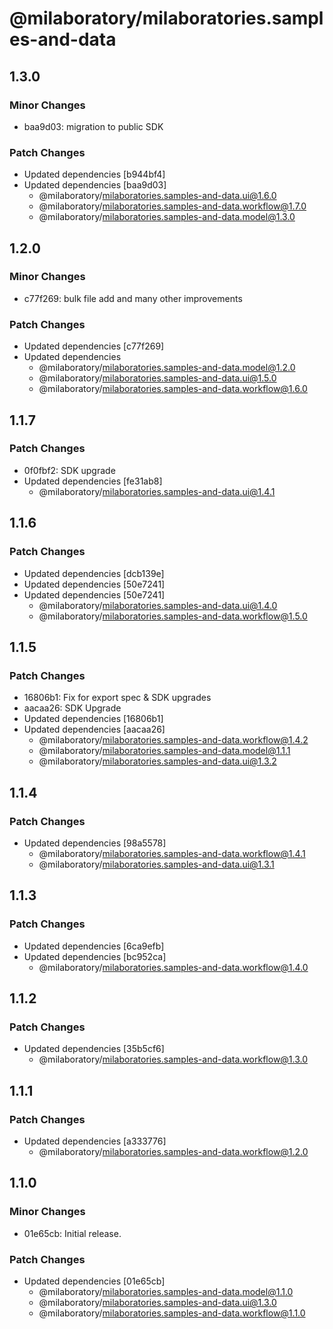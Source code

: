 # @milaboratory/milaboratories.samples-and-data

## 1.3.0

### Minor Changes

- baa9d03: migration to public SDK

### Patch Changes

- Updated dependencies [b944bf4]
- Updated dependencies [baa9d03]
  - @milaboratory/milaboratories.samples-and-data.ui@1.6.0
  - @milaboratory/milaboratories.samples-and-data.workflow@1.7.0
  - @milaboratory/milaboratories.samples-and-data.model@1.3.0

## 1.2.0

### Minor Changes

- c77f269: bulk file add and many other improvements

### Patch Changes

- Updated dependencies [c77f269]
- Updated dependencies
  - @milaboratory/milaboratories.samples-and-data.model@1.2.0
  - @milaboratory/milaboratories.samples-and-data.ui@1.5.0
  - @milaboratory/milaboratories.samples-and-data.workflow@1.6.0

## 1.1.7

### Patch Changes

- 0f0fbf2: SDK upgrade
- Updated dependencies [fe31ab8]
  - @milaboratory/milaboratories.samples-and-data.ui@1.4.1

## 1.1.6

### Patch Changes

- Updated dependencies [dcb139e]
- Updated dependencies [50e7241]
- Updated dependencies [50e7241]
  - @milaboratory/milaboratories.samples-and-data.ui@1.4.0
  - @milaboratory/milaboratories.samples-and-data.workflow@1.5.0

## 1.1.5

### Patch Changes

- 16806b1: Fix for export spec & SDK upgrades
- aacaa26: SDK Upgrade
- Updated dependencies [16806b1]
- Updated dependencies [aacaa26]
  - @milaboratory/milaboratories.samples-and-data.workflow@1.4.2
  - @milaboratory/milaboratories.samples-and-data.model@1.1.1
  - @milaboratory/milaboratories.samples-and-data.ui@1.3.2

## 1.1.4

### Patch Changes

- Updated dependencies [98a5578]
  - @milaboratory/milaboratories.samples-and-data.workflow@1.4.1
  - @milaboratory/milaboratories.samples-and-data.ui@1.3.1

## 1.1.3

### Patch Changes

- Updated dependencies [6ca9efb]
- Updated dependencies [bc952ca]
  - @milaboratory/milaboratories.samples-and-data.workflow@1.4.0

## 1.1.2

### Patch Changes

- Updated dependencies [35b5cf6]
  - @milaboratory/milaboratories.samples-and-data.workflow@1.3.0

## 1.1.1

### Patch Changes

- Updated dependencies [a333776]
  - @milaboratory/milaboratories.samples-and-data.workflow@1.2.0

## 1.1.0

### Minor Changes

- 01e65cb: Initial release.

### Patch Changes

- Updated dependencies [01e65cb]
  - @milaboratory/milaboratories.samples-and-data.model@1.1.0
  - @milaboratory/milaboratories.samples-and-data.ui@1.3.0
  - @milaboratory/milaboratories.samples-and-data.workflow@1.1.0
